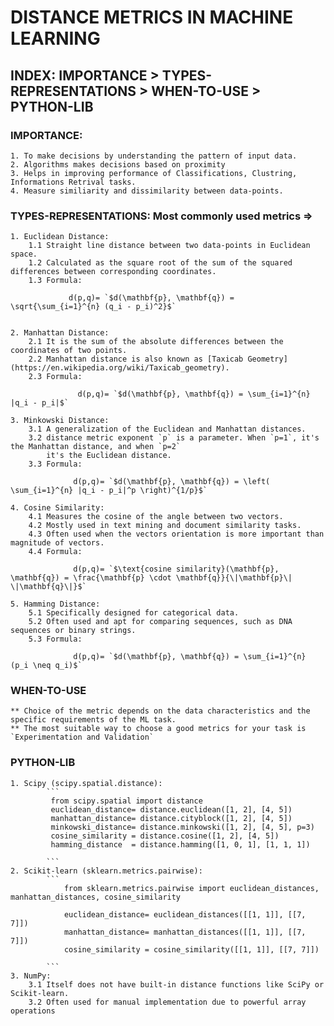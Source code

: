# DISTANCE METRICS IN MACHINE LEARNING  

## INDEX: IMPORTANCE > TYPES-REPRESENTATIONS > WHEN-TO-USE > PYTHON-LIB

### IMPORTANCE:
    1. To make decisions by understanding the pattern of input data.
    2. Algorithms makes decisions based on proximity
    3. Helps in improving performance of Classifications, Clustring, Informations Retrival tasks.
    4. Measure similiarity and dissimilarity between data-points.
    
### TYPES-REPRESENTATIONS: Most commonly used metrics =>
    1. Euclidean Distance: 
        1.1 Straight line distance between two data-points in Euclidean space.
        1.2 Calculated as the square root of the sum of the squared differences between corresponding coordinates.
        1.3 Formula: 
                
                 d(p,q)= `$d(\mathbf{p}, \mathbf{q}) = \sqrt{\sum_{i=1}^{n} (q_i - p_i)^2}$`
                

    2. Manhattan Distance: 
        2.1 It is the sum of the absolute differences between the coordinates of two points.
        2.2 Manhattan distance is also known as [Taxicab Geometry](https://en.wikipedia.org/wiki/Taxicab_geometry).
        2.3 Formula:
                
                   d(p,q)= `$d(\mathbf{p}, \mathbf{q}) = \sum_{i=1}^{n} |q_i - p_i|$`
                
    3. Minkowski Distance:
        3.1 A generalization of the Euclidean and Manhattan distances.
        3.2 distance metric exponent `p` is a parameter. When `p=1`, it's the Manhattan distance, and when `p=2`   
            it's the Euclidean distance.
        3.3 Formula:
                
                  d(p,q)= `$d(\mathbf{p}, \mathbf{q}) = \left( \sum_{i=1}^{n} |q_i - p_i|^p \right)^{1/p}$`
                
    4. Cosine Similarity: 
        4.1 Measures the cosine of the angle between two vectors.
        4.2 Mostly used in text mining and document similarity tasks.
        4.3 Often used when the vectors orientation is more important than magnitude of vectors.
        4.4 Formula:
                
                  d(p,q)= `$\text{cosine similarity}(\mathbf{p}, \mathbf{q}) = \frac{\mathbf{p} \cdot \mathbf{q}}{\|\mathbf{p}\| \|\mathbf{q}\|}$`
                
    5. Hamming Distance: 
        5.1 Specifically designed for categorical data. 
        5.2 Often used and apt for comparing sequences, such as DNA sequences or binary strings.
        5.3 Formula:
                
                  d(p,q)= `$d(\mathbf{p}, \mathbf{q}) = \sum_{i=1}^{n} (p_i \neq q_i)$`
                

### WHEN-TO-USE
    ** Choice of the metric depends on the data characteristics and the specific requirements of the ML task.
    ** The most suitable way to choose a good metrics for your task is `Experimentation and Validation`

### PYTHON-LIB
    
    1. Scipy (scipy.spatial.distance):
            ```
             from scipy.spatial import distance
             euclidean_distance= distance.euclidean([1, 2], [4, 5])
             manhattan_distance= distance.cityblock([1, 2], [4, 5])
             minkowski_distance= distance.minkowski([1, 2], [4, 5], p=3)
             cosine_similarity = distance.cosine([1, 2], [4, 5])
             hamming_distance  = distance.hamming([1, 0, 1], [1, 1, 1])

            ```
    2. Scikit-learn (sklearn.metrics.pairwise):
            ```
                from sklearn.metrics.pairwise import euclidean_distances, manhattan_distances, cosine_similarity
                
                euclidean_distance= euclidean_distances([[1, 1]], [[7, 7]])
                manhattan_distance= manhattan_distances([[1, 1]], [[7, 7]])
                cosine_similarity = cosine_similarity([[1, 1]], [[7, 7]])

            ```
    3. NumPy: 
        3.1 Itself does not have built-in distance functions like SciPy or Scikit-learn.
        3.2 Often used for manual implementation due to powerful array operations